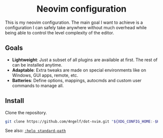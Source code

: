 <div align="center">

# Neovim configuration

</div>

This is my neovim configuration. The main goal I want to achieve is a configuration I can safely take
anywhere without much overhead while being able to control the level complexity of the editor.

## Goals

- **Lightweight**: Just a subset of all plugins are available at first. The rest of can be installed anytime.
- **Adaptable**: Extra tweaks are made on special environments like on Windows, GUI apps, remote, etc.
- **Batteries**: Define options, mappings, autocmds and custom user commands to manage all.

## Install

Clone the repository.

```sh
git clone https://github.com/4ngelf/dot-nvim.git "${XDG_CONFIG_HOME:-$HOME/.config}/nvim"
```

See also: [`:help standard-path`][nvim.standardpaths.help]

<!-- Links -->
[nvim.standardpaths.help]: https://neovim.io/doc/user/starting.html#_standard-paths
